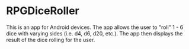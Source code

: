 # RPGDiceRoller
This is an app for Android devices. The app allows the user to "roll" 1 - 6 dice with varying sides (i.e. d4, d6, d20, etc.).
The app then displays the result of the dice rolling for the user.

